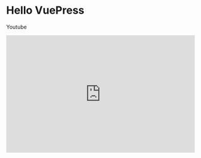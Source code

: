 # Hello VuePress
Youtube
<iframe width="100%" height="315" src="https://www.youtube.com/watch?v=av1-_SjPb2E&list=RDav1-_SjPb2E&start_radio=1" 
title="YouTube video player" frameborder="0" allow="accelerometer; autoplay; 
clipboard-write; encrypted-media; gyroscope; picture-in-picture" allowfullscreen>
</iframe>